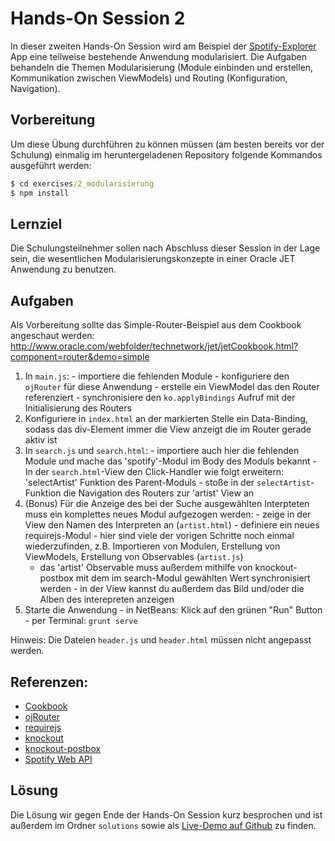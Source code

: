# Hands-On Session 2

In dieser zweiten Hands-On Session wird am Beispiel der [Spotify-Explorer](https://github.com/enpit/jet-spotify-explorer/) App eine teilweise bestehende Anwendung modularisiert.
Die Aufgaben behandeln die Themen Modularisierung (Module einbinden und erstellen, Kommunikation zwischen ViewModels) und Routing (Konfiguration, Navigation).

## Vorbereitung

Um diese Übung durchführen zu können müssen (am besten bereits vor der Schulung) einmalig im heruntergeladenen Repository folgende Kommandos ausgeführt werden:

``` cmd
$ cd exercises/2_modularisierung
$ npm install
```

## Lernziel

Die Schulungsteilnehmer sollen nach Abschluss dieser Session in der Lage sein, die wesentlichen Modularisierungskonzepte in einer Oracle JET Anwendung zu benutzen.

## Aufgaben

Als Vorbereitung sollte das Simple-Router-Beispiel aus dem Cookbook angeschaut werden: http://www.oracle.com/webfolder/technetwork/jet/jetCookbook.html?component=router&demo=simple

  1. In `main.js`:
    - importiere die fehlenden Module
    - konfiguriere den `ojRouter` für diese Anwendung
    - erstelle ein ViewModel das den Router referenziert
    - synchronisiere den `ko.applyBindings` Aufruf mit der Initialisierung des Routers
  2. Konfiguriere in `index.html` an der markierten Stelle ein Data-Binding, sodass das div-Element immer die View anzeigt die im Router gerade aktiv ist
  3. In `search.js` und `search.html`:
    - importiere auch hier die fehlenden Module und mache das 'spotify'-Modul im Body des Moduls bekannt
    - In der `search.html`-View den Click-Handler wie folgt erweitern: 'selectArtist' Funktion des Parent-Moduls
    - stoße in der `selectArtist`-Funktion die Navigation des Routers zur 'artist' View an
  4. (Bonus) Für die Anzeige des bei der Suche ausgewählten Interpteten muss ein komplettes neues Modul aufgezogen werden:
    - zeige in der View den Namen des Interpreten an (`artist.html`)
    - definiere ein neues requirejs-Modul - hier sind viele der vorigen Schritte noch einmal wiederzufinden, z.B. Importieren von Modulen, Erstellung von ViewModels, Erstellung von Observables (`artist.js`)
      - das 'artist' Observable muss außerdem mithilfe von knockout-postbox mit dem im search-Modul gewählten Wert synchronisiert werden
    - in der View kannst du außerdem das Bild und/oder die Alben des interepreten anzeigen
  5. Starte die Anwendung
    - in NetBeans: Klick auf den grünen "Run" Button
    - per Terminal: `grunt serve`

Hinweis: Die Dateien `header.js` und `header.html` müssen nicht angepasst werden.

## Referenzen:

- [Cookbook](http://www.oracle.com/webfolder/technetwork/jet/jetCookbook.html)
- [ojRouter](http://www.oracle.com/webfolder/technetwork/jet/jetCookbook.html?component=router&demo=simple)
- [requirejs](http://requirejs.org/)
- [knockout](http://knockoutjs.com/documentation/introduction.html)
- [knockout-postbox](https://github.com/rniemeyer/knockout-postbox)
- [Spotify Web API](https://developer.spotify.com/web-api/console/)

## Lösung

Die Lösung wir gegen Ende der Hands-On Session kurz besprochen und ist außerdem im Ordner `solutions` sowie als [Live-Demo auf Github](https://enpit.github.io/jet-spotify-explorer/web/) zu finden.
